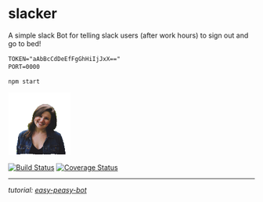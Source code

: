 # slacker

A simple slack Bot for telling slack users (after work hours) to sign out and go to bed!

```env
TOKEN="aAbBcCdDeEfFgGhHiIjJxX=="
PORT=0000
```

```sh
npm start
```

![Go Home!](avatar.gif)

[![Build Status](https://travis-ci.org/iamogbz/bot-slacker.svg?branch=master)](https://travis-ci.org/iamogbz/bot-slacker)
[![Coverage Status](https://coveralls.io/repos/github/iamogbz/bot-slacker/badge.svg?branch=master)](https://coveralls.io/github/iamogbz/bot-slacker?branch=master)

---

_tutorial: [easy-peasy-bot](https://api.slack.com/tutorials/easy-peasy-bots)_
